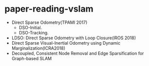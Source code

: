 # paper-reading-vslam
- Direct Sparse Odometry(TPAMI 2017)
  - DSO-Initial.
  - DSO-Tracking.
- LDSO: Direct Sparse Odometry with Loop Closure(IROS 2018)
- Direct Sparse Visual-Inertial Odometry using Dynamic Marginalization(ICRA2018)
- Decoupled, Consistent Node Removal and Edge Sparsification for Graph-based SLAM